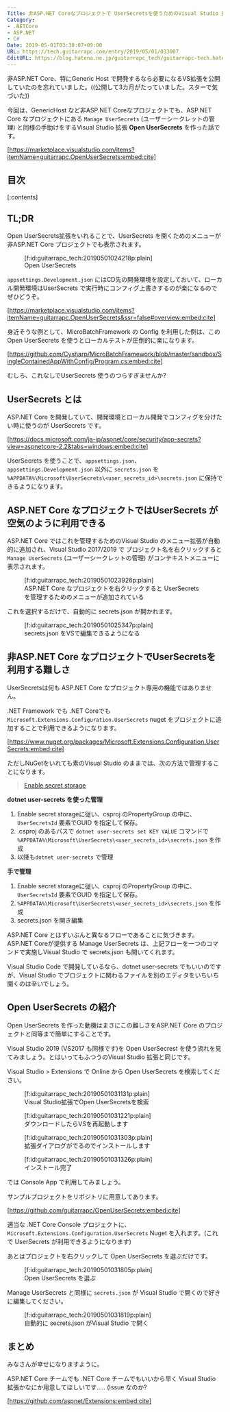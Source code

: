 ```yaml
---
Title: 非ASP.NET Coreなプロジェクトで UserSecretsを使うためのVisual Studio 拡張を作りました
Category:
- .NETCore
- ASP.NET
- C#
Date: 2019-05-01T03:30:07+09:00
URL: https://tech.guitarrapc.com/entry/2019/05/01/033007
EditURL: https://blog.hatena.ne.jp/guitarrapc_tech/guitarrapc-tech.hatenablog.com/atom/entry/17680117127097409003
---
```


非ASP.NET Core、特にGeneric Host で開発するなら必要になるVS拡張を公開していたのを忘れていました。((公開して3カ月がたっていました。スターで気づいた))

今回は、GenericHost など非ASP.NET Coreなプロジェクトでも、ASP.NET Core なプロジェクトにある `Manage UserSecrets` (ユーザーシークレットの管理) と同様の手助けをするVisual Studio 拡張 **Open UserSecrets** を作った話です。

[https://marketplace.visualstudio.com/items?itemName=guitarrapc.OpenUserSecrets:embed:cite]


## 目次

[:contents]

## TL;DR

Open UserSecrets拡張をいれることで、UserSecrets を開くためのメニューが 非ASP.NET Core プロジェクトでも表示されます。

<figure class="figure-image figure-image-fotolife" title="Open UserSecrets">[f:id:guitarrapc_tech:20190501024218p:plain]<figcaption>Open UserSecrets</figcaption></figure>

`appsettings.Development.json` にはCD先の開発環境を設定しておいて、ローカル開発環境はUserSecrets で実行時にコンフィグ上書きするのが楽になるのでぜひどうぞ。

[https://marketplace.visualstudio.com/items?itemName=guitarrapc.OpenUserSecrets&ssr=false#overview:embed:cite]

身近そうな例として、MicroBatchFramework の Config を利用した例は、この Open UserSecrets を使うとローカルテストが圧倒的に楽になります。

[https://github.com/Cysharp/MicroBatchFramework/blob/master/sandbox/SingleContainedAppWithConfig/Program.cs:embed:cite]

むしろ、これなしでUserSecrets 使うのつらすぎませんか?

## UserSecrets とは

ASP.NET Core を開発していて、開発環境とローカル開発でコンフィグを分けたい時に使うのが UserSecrets です。

[https://docs.microsoft.com/ja-jp/aspnet/core/security/app-secrets?view=aspnetcore-2.2&tabs=windows:embed:cite]

UserSecrets を使うことで、`appsettings.json`、`appsettings.Development.json` 以外に `secrets.json` を `%APPDATA%\Microsoft\UserSecrets\<user_secrets_id>\secrets.json` に保持できるようになります。

## ASP.NET Core なプロジェクトではUserSecrets が空気のように利用できる

ASP.NET Core ではこれを管理するためのVisual Studio のメニュー拡張が自動的に追加され、Visual Studio 2017/2019 で プロジェクト名を右クリックすると `Manage UserSecrets` (ユーザーシークレットの管理) がコンテキストメニューに表示されます。

<figure class="figure-image figure-image-fotolife" title="ASP.NET Core なプロジェクトを右クリックすると UserSecrets を管理するためのメニューが追加されている">[f:id:guitarrapc_tech:20190501023926p:plain]<figcaption>ASP.NET Core なプロジェクトを右クリックすると UserSecrets を管理するためのメニューが追加されている</figcaption></figure>

これを選択するだけで、自動的に secrets.json が開かれます。

<figure class="figure-image figure-image-fotolife" title="secrets.json をVSで編集できるようになる">[f:id:guitarrapc_tech:20190501025347p:plain]<figcaption>secrets.json をVSで編集できるようになる</figcaption></figure>

## 非ASP.NET Core なプロジェクトでUserSecretsを利用する難しさ

UserSecretsは何も ASP.NET Core なプロジェクト専用の機能ではありません。

.NET Framework でも .NET Coreでも `Microsoft.Extensions.Configuration.UserSecrets` nuget をプロジェクトに追加することで利用できるようになります。

[https://www.nuget.org/packages/Microsoft.Extensions.Configuration.UserSecrets:embed:cite]

ただしNuGetをいれても素のVisual Studio のままでは、次の方法で管理することになります。

> [Enable secret storage](https://docs.microsoft.com/en-us/aspnet/core/security/app-secrets?tabs=windows&ranMID=43674&ranEAID=je6NUbpObpQ&view=aspnetcore-2.2#enable-secret-storage)


**dotnet user-secrets を使った管理**

1. Enable secret storageに従い、csproj のPropertyGroup の中に、`UserSecretsId` 要素でGUID を指定して保存。
1. .csproj のあるパスで `dotnet user-secrets set KEY VALUE` コマンドで `%APPDATA%\Microsoft\UserSecrets\<user_secrets_id>\secrets.json` を作成
1. 以降も`dotnet user-secrets` で管理

**手で管理**

1. Enable secret storageに従い、csproj のPropertyGroup の中に、`UserSecretsId` 要素でGUID を指定して保存。
1.  `%APPDATA%\Microsoft\UserSecrets\<user_secrets_id>\secrets.json` を作成
1. secrets.json を開き編集

ASP.NET Core とはずいぶんと異なるフローであることに気づきます。
ASP.NET Coreが提供する Manage UserSecrets は、上記フローを一つのコマンドで実施しVisual Studio で secrets.json も開いてくれます。

Visual Studio Code で開発しているなら、dotnet user-secrets でもいいのですが、Visual Studio でプロジェクトに関わるファイルを別のエディタをいちいち開くのは辛いでしょう。

## Open UserSecrets の紹介

Open UserSecrets を作った動機はまさにこの難しさをASP.NET Core のプロジェクトと同等まで簡単にすることです。

Visual Studio 2019 (VS2017 も同様です)を Open UserSecrest を使う流れを見てみましょう。とはいってもふつうのVisual Studio 拡張と同じです。

Visual Studio > Extensions で Online から Open UserSecrets を検索してください。

<figure class="figure-image figure-image-fotolife" title="Visual Studio拡張でOpen UserSecretsを検索">[f:id:guitarrapc_tech:20190501031131p:plain]<figcaption>Visual Studio拡張でOpen UserSecretsを検索</figcaption></figure>

<figure class="figure-image figure-image-fotolife" title="ダウンロードしたらVSを再起動します">[f:id:guitarrapc_tech:20190501031221p:plain]<figcaption>ダウンロードしたらVSを再起動します</figcaption></figure>

<figure class="figure-image figure-image-fotolife" title="拡張ダイアログがでるのでインストールします">[f:id:guitarrapc_tech:20190501031303p:plain]<figcaption>拡張ダイアログがでるのでインストールします</figcaption></figure>

<figure class="figure-image figure-image-fotolife" title="インストール完了">[f:id:guitarrapc_tech:20190501031326p:plain]<figcaption>インストール完了</figcaption></figure>

では Console App で利用してみましょう。

サンプルプロジェクトをリポジトリに用意してあります。

[https://github.com/guitarrapc/OpenUserSecrets:embed:cite]

適当な .NET Core Console プロジェクトに、`Microsoft.Extensions.Configuration.UserSecrets` Nuget を入れます。(これで UserSecrets が利用できるようになります)

あとはプロジェクトを右クリックして Open UserSecrets を選ぶだけです。

<figure class="figure-image figure-image-fotolife" title="Open UserSecrets を選ぶ">[f:id:guitarrapc_tech:20190501031805p:plain]<figcaption>Open UserSecrets を選ぶ</figcaption></figure>

Manage UserSecrets と同様に `secrets.json` が Visual Studio で開くので好きに編集してください。

<figure class="figure-image figure-image-fotolife" title="自動的に secrets.json がVisual Studio で開く">[f:id:guitarrapc_tech:20190501031819p:plain]<figcaption>自動的に secrets.json がVisual Studio で開く</figcaption></figure>

## まとめ

みなさんが幸せになりますように。

ASP.NET Core チームでも .NET Core チームでもいいから早く Visual Studio 拡張かなにか用意してほしいです..... (Issue なのか?


[https://github.com/aspnet/Extensions:embed:cite]

